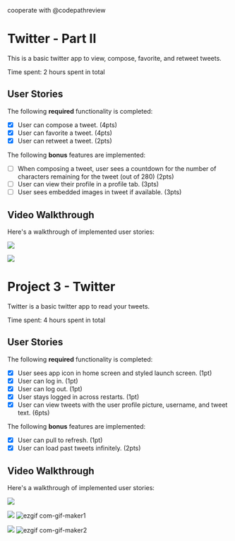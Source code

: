 cooperate with @codepathreview

# Twitter - Part II

This is a basic twitter app to view, compose, favorite, and retweet tweets.

Time spent: 2 hours spent in total

## User Stories

The following **required** functionality is completed:

- [x] User can compose a tweet. (4pts)
- [x] User can favorite a tweet. (4pts)
- [x] User can retweet a tweet. (2pts)

The following **bonus** features are implemented:

- [ ] When composing a tweet, user sees a countdown for the number of characters remaining for the tweet (out of 280) (2pts)
- [ ] User can view their profile in a profile tab. (3pts)
- [ ] User sees embedded images in tweet if available. (3pts)

## Video Walkthrough

Here's a walkthrough of implemented user stories:

![](https://i.imgur.com/lUoZRUw.gif)

![](https://i.imgur.com/41Tiljz.gif)


# Project 3 - Twitter

Twitter is a basic twitter app to read your tweets.

Time spent: 4 hours spent in total

## User Stories

The following **required** functionality is completed:

- [x] User sees app icon in home screen and styled launch screen. (1pt)
- [x] User can log in. (1pt)
- [x] User can log out. (1pt)
- [x] User stays logged in across restarts. (1pt)
- [x] User can view tweets with the user profile picture, username, and tweet text. (6pts)

The following **bonus** features are implemented:

- [x] User can pull to refresh. (1pt)
- [x] User can load past tweets infinitely. (2pts)

## Video Walkthrough

Here's a walkthrough of implemented user stories:

![](https://i.imgur.com/mA0Sxz4.gif)

![](https://i.imgur.com/Yz48NvT.gif)
![ezgif com-gif-maker1](https://user-images.githubusercontent.com/91364746/138767115-882ed398-5324-4eee-a832-4e6b37e932a1.gif)

![](https://i.imgur.com/buiAnrQ.gif)
![ezgif com-gif-maker2](https://user-images.githubusercontent.com/91364746/138767161-b95a88f4-fe5a-4dde-8ade-6015c14d5d55.gif)

